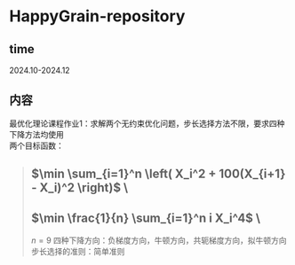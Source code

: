 # HappyGrain-repository
## time
2024.10-2024.12
## 内容
最优化理论课程作业1：求解两个无约束优化问题，步长选择方法不限，要求四种下降方法均使用\
两个目标函数：
> $\min \sum_{i=1}^n \left( X_i^2 + 100(X_{i+1} - X_i)^2 \right)$ \
> -
> $\min \frac{1}{n} \sum_{i=1}^n i X_i^4$  \
> -
> $n=9$
四种下降方向：负梯度方向，牛顿方向，共轭梯度方向，拟牛顿方向
步长选择的准则：简单准则
